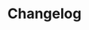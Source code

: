 # Changelog

<!-- latest_release -->
<!-- latest_release -->

<!-- release_rollup -->
<!-- release_rollup -->

<!-- latest_stable_release -->
<!-- latest_stable_release -->
